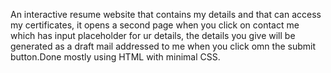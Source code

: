 An interactive resume website that contains my details and that can access my certificates, it opens a second page when you click on contact me which has input placeholder for ur details, the details you give will be generated as a draft mail addressed to me when you click omn the submit button.Done mostly using HTML with minimal CSS.
